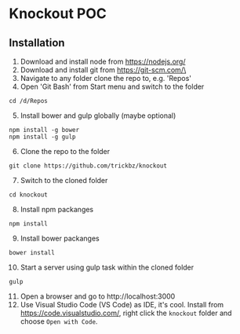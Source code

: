 # Knockout POC

## Installation

1. Download and install node from https://nodejs.org/
2. Download and install git from https://git-scm.com/\
3. Navigate to any folder clone the repo to, e.g. 'Repos'
4. Open 'Git Bash' from Start menu and switch to the folder
```
cd /d/Repos
```
5. Install bower and gulp globally (maybe optional)
```
npm install -g bower
npm install -g gulp
```
6. Clone the repo to the folder
```
git clone https://github.com/trickbz/knockout
```
7. Switch to the cloned folder
```
cd knockout
```
8. Install npm packanges
```
npm install
```
9. Install bower packanges
```
bower install
```
10. Start a server using gulp task within the cloned folder
```
gulp
```
11. Open a browser and go to http://localhost:3000
10. Use Visual Studio Code (VS Code) as IDE, it's cool. Install from https://code.visualstudio.com/, right click the ```knockout``` folder and choose ```Open with Code```. 